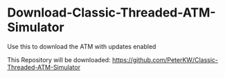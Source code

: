 # Download-Classic-Threaded-ATM-Simulator

Use this to download the ATM with updates enabled 

This Repository will be downloaded: https://github.com/PeterKW/Classic-Threaded-ATM-Simulator
